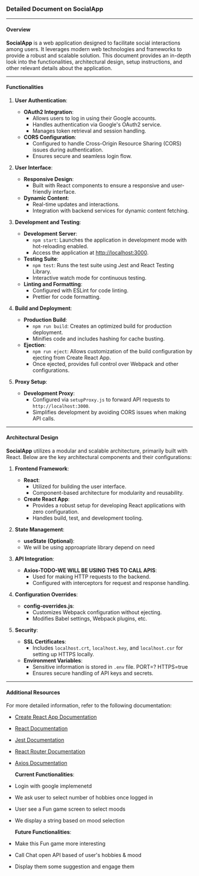 ### Detailed Document on SocialApp

---

#### Overview

**SocialApp** is a web application designed to facilitate social interactions among users. It leverages modern web technologies and frameworks to provide a robust and scalable solution. This document provides an in-depth look into the functionalities, architectural design, setup instructions, and other relevant details about the application.

---

#### Functionalities

1. **User Authentication**:

   - **OAuth2 Integration**:
     - Allows users to log in using their Google accounts.
     - Handles authentication via Google's OAuth2 service.
     - Manages token retrieval and session handling.
   - **CORS Configuration**:
     - Configured to handle Cross-Origin Resource Sharing (CORS) issues during authentication.
     - Ensures secure and seamless login flow.

2. **User Interface**:

   - **Responsive Design**:
     - Built with React components to ensure a responsive and user-friendly interface.
   - **Dynamic Content**:
     - Real-time updates and interactions.
     - Integration with backend services for dynamic content fetching.

3. **Development and Testing**:

   - **Development Server**:
     - `npm start`: Launches the application in development mode with hot-reloading enabled.
     - Access the application at [http://localhost:3000](http://localhost:3000).
   - **Testing Suite**:
     - `npm test`: Runs the test suite using Jest and React Testing Library.
     - Interactive watch mode for continuous testing.
   - **Linting and Formatting**:
     - Configured with ESLint for code linting.
     - Prettier for code formatting.

4. **Build and Deployment**:

   - **Production Build**:
     - `npm run build`: Creates an optimized build for production deployment.
     - Minifies code and includes hashing for cache busting.
   - **Ejection**:
     - `npm run eject`: Allows customization of the build configuration by ejecting from Create React App.
     - Once ejected, provides full control over Webpack and other configurations.

5. **Proxy Setup**:
   - **Development Proxy**:
     - Configured via `setupProxy.js` to forward API requests to `http://localhost:3000`.
     - Simplifies development by avoiding CORS issues when making API calls.

---

#### Architectural Design

**SocialApp** utilizes a modular and scalable architecture, primarily built with React. Below are the key architectural components and their configurations:

1. **Frontend Framework**:

   - **React**:
     - Utilized for building the user interface.
     - Component-based architecture for modularity and reusability.
   - **Create React App**:
     - Provides a robust setup for developing React applications with zero configuration.
     - Handles build, test, and development tooling.

2. **State Management**:

   - **useState (Optional)**:
   - We will be using approapriate library depend on need

3. **API Integration**:

   - **Axios-TODO-WE WILL BE USING THIS TO CALL APIS**:
     - Used for making HTTP requests to the backend.
     - Configured with interceptors for request and response handling.

4. **Configuration Overrides**:

   - **config-overrides.js**:
     - Customizes Webpack configuration without ejecting.
     - Modifies Babel settings, Webpack plugins, etc.

5. **Security**:
   - **SSL Certificates**:
     - Includes `localhost.crt`, `localhost.key`, and `localhost.csr` for setting up HTTPS locally.
   - **Environment Variables**:
     - Sensitive information is stored in `.env` file.
       PORT=?
       HTTPS=true
     - Ensures secure handling of API keys and secrets.

---

#### Additional Resources

For more detailed information, refer to the following documentation:

- [Create React App Documentation](https://facebook.github.io/create-react-app/docs/getting-started)
- [React Documentation](https://reactjs.org/)
- [Jest Documentation](https://jestjs.io/docs/en/getting-started)
- [React Router Documentation](https://reactrouter.com/web/guides/quick-start)
- [Axios Documentation](https://axios-http.com/docs/intro)

  **Current Functionalities**:

- Login with google implemenetd
- We ask user to select number of hobbies once logged in
- User see a Fun game screen to select moods
- We display a string based on mood selection

  **Future Functionalities**:

- Make this Fun game more interesting
- Call Chat open API based of user's hobbies & mood
- Display them some suggestion and engage them
